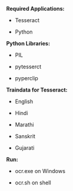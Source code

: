 **Required Applications:**

* Tesseract

* Python

**Python Libraries:**

* PIL

* pytesserct

* pyperclip

**Traindata for Tesseract:**
* English

* Hindi

* Marathi

* Sanskrit

* Gujarati

**Run:** 

* ocr.exe on Windows

* ocr.sh on shell
